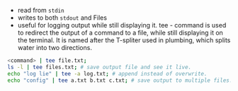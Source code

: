 - read from `stdin` 
- writes to both `stdout` and Files
- useful for logging output while still displaying it.
tee - command is used to redirect the output of a command to a file, while still displaying it on the terminal. It is named after the T-spliter used in plumbing, which splits water into two directions.

```sh
<command> | tee file.txt;
ls -l | tee files.txt; # save output file and see it live.
echo "log lie" | tee -a log.txt; # append instead of overwrite.
echo "config" | tee a.txt b.txt c.txt; # save output to multiple files.
```

```bash
```